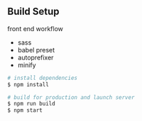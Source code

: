 ## Build Setup
front end workflow
- sass
- babel preset
- autoprefixer
- minify
``` bash
# install dependencies
$ npm install

# build for production and launch server
$ npm run build
$ npm start